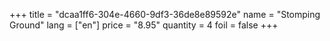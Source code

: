 +++
title = "dcaa1ff6-304e-4660-9df3-36de8e89592e"
name = "Stomping Ground"
lang = ["en"]
price = "8.95"
quantity = 4
foil = false
+++
